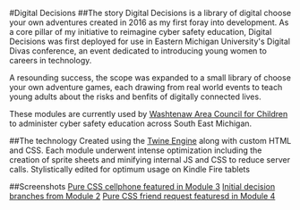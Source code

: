 #Digital Decisions
##The story
Digital Decisions is a library of digital choose your own adventures created in 2016 as my first foray into development. As a core pillar of my initiative to reimagine cyber safety education, Digital Decisions was first deployed for use in Eastern Michigan University's Digital Divas conference, an event dedicated to introducing young women to careers in technology.

A resounding success, the scope was expanded to a small library of choose your own adventure games, each drawing from real world events to teach young adults about the risks and benfits of digitally connected lives.

These modules are currently used by [Washtenaw Area Council for Children](https://wwww.washtenawchildren.org) to administer cyber safety education across South East Michigan.

##The technology
Created using the [Twine Engine](http://twinery.org/) along with custom HTML and CSS. Each module underwent intense optimization including the creation of sprite sheets and minifying internal JS and CSS to reduce server calls. Stylistically edited for optimum usage on Kindle Fire tablets 

##Screenshots
[Pure CSS cellphone featured in Module 3](./screenshots/screenshot1.jpg)
[Initial decision branches from Module 2](./screenshots/screenshot2.jpg)
[Pure CSS friend request featuresd in Module 4](./screenshots/screenshot3.jpg)